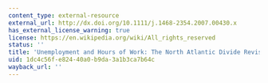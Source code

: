 ```yaml
---
content_type: external-resource
external_url: http://dx.doi.org/10.1111/j.1468-2354.2007.00430.x
has_external_license_warning: true
license: https://en.wikipedia.org/wiki/All_rights_reserved
status: ''
title: 'Unemployment and Hours of Work: The North Atlantic Divide Revisited'
uid: 1dc4c56f-e824-40a0-b9da-3a1b3ca7b64c
wayback_url: ''
---
```

